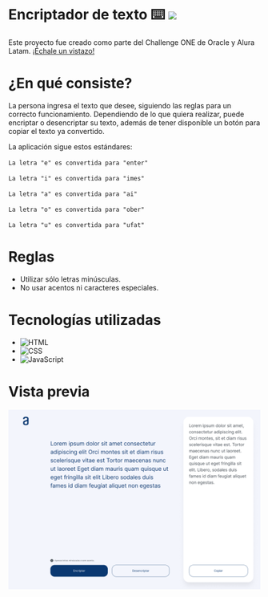 # Encriptador de texto ⌨️ <img src="https://img.shields.io/badge/STATUS-EN%20DESAROLLO-green">

Este proyecto fue creado como parte del Challenge ONE de Oracle y Alura Latam. [¡Échale un vistazo!](<https://es.wikipedia.org/wiki/Macarrón_(galleta)>)

# ¿En qué consiste?
La persona ingresa el texto que desee, siguiendo las reglas para un correcto funcionamiento. 
Dependiendo de lo que quiera realizar, puede encriptar o desencriptar su texto, además de tener disponible un botón para copiar el texto ya convertido.

La aplicación sigue estos estándares:

`La letra "e" es convertida para "enter"`

`La letra "i" es convertida para "imes"`

`La letra "a" es convertida para "ai"`

`La letra "o" es convertida para "ober"`

`La letra "u" es convertida para "ufat"`

# Reglas
- Utilizar sólo letras minúsculas.
- No usar acentos ni caracteres especiales.

# Tecnologías utilizadas
- ![HTML](https://img.shields.io/badge/HTML5-E34F26?style=for-the-badge&logo=html5&logoColor=white)
- ![CSS](https://img.shields.io/badge/CSS3-1572B6?style=for-the-badge&logo=css3&logoColor=white)
- ![JavaScript](https://img.shields.io/badge/-JavaScript-yellow?logo=javascript&logoColor=white&style=flat)

# Vista previa

![Preview](assets/preview.png)
